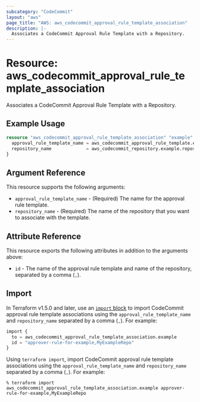 ```yaml
---
subcategory: "CodeCommit"
layout: "aws"
page_title: "AWS: aws_codecommit_approval_rule_template_association"
description: |-
  Associates a CodeCommit Approval Rule Template with a Repository.
---
```


# Resource: aws_codecommit_approval_rule_template_association

Associates a CodeCommit Approval Rule Template with a Repository.

## Example Usage

```terraform
resource "aws_codecommit_approval_rule_template_association" "example" {
  approval_rule_template_name = aws_codecommit_approval_rule_template.example.name
  repository_name             = aws_codecommit_repository.example.repository_name
}
```

## Argument Reference

This resource supports the following arguments:

* `approval_rule_template_name` - (Required) The name for the approval rule template.
* `repository_name` - (Required) The name of the repository that you want to associate with the template.

## Attribute Reference

This resource exports the following attributes in addition to the arguments above:

* `id` - The name of the approval rule template and name of the repository, separated by a comma (`,`).

## Import

In Terraform v1.5.0 and later, use an [`import` block](https://developer.hashicorp.com/terraform/language/import) to import CodeCommit approval rule template associations using the `approval_rule_template_name` and `repository_name` separated by a comma (`,`). For example:

```terraform
import {
  to = aws_codecommit_approval_rule_template_association.example
  id = "approver-rule-for-example,MyExampleRepo"
}
```

Using `terraform import`, import CodeCommit approval rule template associations using the `approval_rule_template_name` and `repository_name` separated by a comma (`,`). For example:

```console
% terraform import aws_codecommit_approval_rule_template_association.example approver-rule-for-example,MyExampleRepo
```
